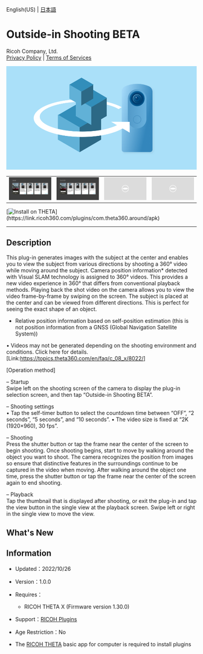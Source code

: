 English(US) | [日本語](README.ja.md)

# Outside-in Shooting BETA
Ricoh Company, Ltd.  
[Privacy Policy](../../README.md#privacy-policy) | [Terms of Services](../../README.md#terms-of-services)

<div align="center">
 <img src="1.png">

 <table>
  <tr>
   <td><img src="2.png"></td>
   <td><img src="3.png"></td>
   <td><img src="/resources/common/img/noimg.png"></td>
   <td><img src="/resources/common/img/noimg.png"></td>
  </tr>
 </table>
</div>

[![Install on THETA](https://assets.ricoh360.com/image/upload/v1/front/theta/install-button.svg?)](https://link.ricoh360.com/plugins/com.theta360.around/apk)

***

## Description  
This plug-in generates images with the subject at the center and enables you to view the subject from various directions by shooting a 360° video while moving around the subject. Camera position information* detected with Visual SLAM technology is assigned to 360° videos. This provides a new video experience in 360° that differs from conventional playback methods. Playing back the shot video on the camera allows you to view the video frame-by-frame by swiping on the screen. The subject is placed at the center and can be viewed from different directions. This is perfect for seeing the exact shape of an object.  

* Relative position information based on self-position estimation (this is not position information from a GNSS (Global Navigation Satellite System))  

• Videos may not be generated depending on the shooting environment and conditions. Click here for details. [Link:https://topics.theta360.com/en/faq/c_08_x/8022/]  


[Operation method]  

– Startup  
Swipe left on the shooting screen of the camera to display the plug-in selection screen, and then tap “Outside-in Shooting BETA”.  


– Shooting settings  
• Tap the self-timer button to select the countdown time between “OFF”, “2 seconds”, “5 seconds”, and “10 seconds”.
• The video size is fixed at “2K (1920×960), 30 fps”.  

– Shooting  
Press the shutter button or tap the frame near the center of the screen to begin shooting. Once shooting begins, start to move by walking around the object you want to shoot. The camera recognizes the position from images so ensure that distinctive features in the surroundings continue to be captured in the video when moving. After walking around the object one time, press the shutter button or tap the frame near the center of the screen again to end shooting.  

– Playback  
Tap the thumbnail that is displayed after shooting, or exit the plug-in and tap the view button in the single view at the playback screen. Swipe left or right in the single view to move the view.  

## What's New


## Information
  * Updated：2022/10/26
  * Version：1.0.0
  * Requires：
    * RICOH THETA X (Firmware version 1.30.0)
  * Support：[RICOH Plugins](https://support.theta360.com/ja/)
  * Age Restriction：No

* The [RICOH THETA](https://theta360.com/ja/about/application/pc.html#app-detail-01) basic app for computer is required to install plugins
